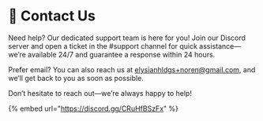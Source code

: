 # 💁 Contact Us

Need help? Our dedicated support team is here for you! Join our Discord server and open a ticket in the #support channel for quick assistance—we’re available 24/7 and guarantee a response within 24 hours.

Prefer email? You can also reach us at [elysianhldgs+noren@gmail.com](mailto:elysianhldgs+noren@gmail.com), and we’ll get back to you as soon as possible.

Don’t hesitate to reach out—we’re always happy to help!

{% embed url="https://discord.gg/CRuHfBSzFx" %}
